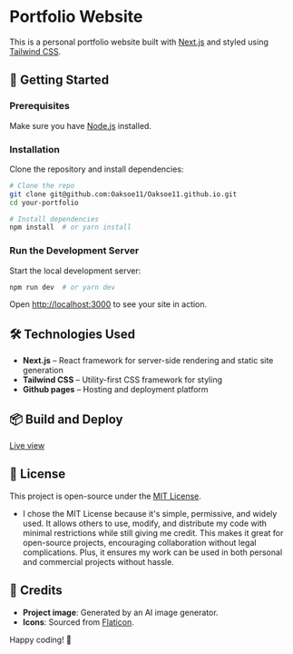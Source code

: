 # Portfolio Website

This is a personal portfolio website built with [Next.js](https://nextjs.org) and styled using [Tailwind CSS](https://tailwindcss.com).

## 🚀 Getting Started

### Prerequisites

Make sure you have [Node.js](https://nodejs.org/) installed.

### Installation

Clone the repository and install dependencies:

```bash
# Clone the repo
git clone git@github.com:Oaksoe11/Oaksoe11.github.io.git
cd your-portfolio

# Install dependencies
npm install  # or yarn install
```

### Run the Development Server

Start the local development server:

```bash
npm run dev  # or yarn dev
```

Open [http://localhost:3000](http://localhost:3000) to see your site in action.

## 🛠️ Technologies Used

- **Next.js** – React framework for server-side rendering and static site generation
- **Tailwind CSS** – Utility-first CSS framework for styling
- **Github pages** – Hosting and deployment platform

## 📦 Build and Deploy
<a href="https://oaksoes-portfolio.vercel.app/#top" target="_blank">Live view</a>


## 📜 License

This project is open-source under the [MIT License](LICENSE).
- I chose the MIT License because it's simple, permissive, and widely used. It allows others to use, modify, and distribute my code with minimal restrictions while still giving me credit. This makes it great for open-source projects, encouraging collaboration without legal complications. Plus, it ensures my work can be used in both personal and commercial projects without hassle.

## 📸 Credits

- **Project image**: Generated by an AI image generator.
- **Icons**: Sourced from [Flaticon](https://www.flaticon.com).

Happy coding! 🚀

